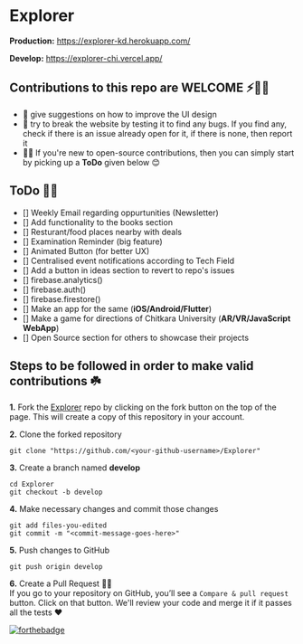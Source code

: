 
# Explorer

**Production:** https://explorer-kd.herokuapp.com/

**Develop:**
https://explorer-chi.vercel.app/

<!--**Production:** 
https://explorer-kd.herokuapp.com/-->

## Contributions to this repo are WELCOME ⚡️🙌🏻
- :art: give suggestions on how to improve the UI design
- :hammer: try to break the website by testing it to find any bugs. If you find any, check if there is an issue already open for it, if there is none, then report it 
- 🤸🏻 If you're new to open-source contributions, then you can simply start by picking up a **ToDo** given below 😊

## ToDo 🤸🏻
- [] Weekly Email regarding oppurtunities (Newsletter)
- [] Add functionality to the books section
- [] Resturant/food places nearby with deals
- [] Examination Reminder (big feature)
- [] Animated Button (for better UX) 
- [] Centralised event notifications according to Tech Field
- [] Add a button in ideas section to revert to repo's issues
- [] firebase.analytics()
- [] firebase.auth()
- [] firebase.firestore()
- [] Make an app for the same (**iOS/Android/Flutter**)
- [] Make a game for directions of Chitkara University (**AR/VR/JavaScript WebApp**)
- [] Open Source section for others to showcase their projects

## Steps to be followed in order to make valid contributions ☘️

**1.** Fork the [Explorer](https://github.com/KushalBhanot/Explorer) repo by clicking on the fork button on the top of the page. This will create a copy of this repository in your account.

**2.** Clone the forked repository

	git clone "https://github.com/<your-github-username>/Explorer"
	
**3.** Create a branch named **develop**

	cd Explorer
	git checkout -b develop
	
**4.** Make necessary changes and commit those changes

	git add files-you-edited
	git commit -m "<commit-message-goes-here>"
	
**5.** Push changes to GitHub

	git push origin develop
	
**6.** Create a Pull Request 🤟🏻 
	<br>If you go to your repository on GitHub, you’ll see a `Compare & pull request` button. Click on that button. We'll review your code and merge it if it passes all the tests ❤️

[![forthebadge](https://forthebadge.com/images/badges/built-with-love.svg)](https://forthebadge.com)
